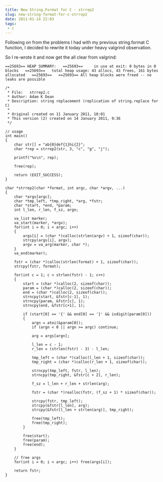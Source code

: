 ```yaml
---
title: New String.Format for C - strrep2
slug: new-string-format-for-c-strrep2
date: 2011-01-14 22:03
tags: 
 - c
---
```

Following on from the problems I had with my previous string.format C function, I decided to rewrite it today under heavy valgrind observation.

So I re-wrote it and now get the all clear from valgrind:

`==25693== HEAP SUMMARY:  
==25693==     in use at exit: 0 bytes in 0 blocks  
==25693==   total heap usage: 43 allocs, 43 frees, 161 bytes allocated  
==25693==  
==25693== All heap blocks were freed -- no leaks are possible`

    /*
     * File:   strrep2.c
     * Author: Adam K Dean
     * Description: string replacement (replication of string.replace for C)
     *
     * Original created on 11 January 2011, 10:01
     * This version (2) created on 14 January 2011, 9:36
     */
     
    // usage
    int main()
    {
        char str[] = "ab{0}def{1}hi{2}";
        char *rep = strrep2(str, 3, "c", "g", "j");
     
        printf("%s\n", rep);
     
        free(rep);
         
        return (EXIT_SUCCESS);
    }
     
    char *strrep2(char *format, int argc, char *argv, ...)
    {
        char *args[argc];
        char *tmp_left, *tmp_right, *arg, *fstr;
        char *start, *end, *param;
        int l_len, r_len, f_sz, argn;
         
        va_list marker;
        va_start(marker, *argv);
        for(int i = 0; i < argc; i++)
        {
            args[i] = (char *)calloc(strlen(argv) + 1, sizeof(char));
            strcpy(args[i], argv);
            argv = va_arg(marker, char *);
        }
        va_end(marker);
     
        fstr = (char *)calloc(strlen(format) + 1, sizeof(char));
        strcpy(fstr, format);
     
        for(int c = 1; c < strlen(fstr) - 1; c++)
        {
            start = (char *)calloc(2, sizeof(char));
            param = (char *)calloc(2, sizeof(char));
            end = (char *)calloc(2, sizeof(char));
            strncpy(start, &fstr[c-1], 1);
            strncpy(param, &fstr[c], 1);
            strncpy(end, &fstr[c+1], 1);
     
            if (start[0] == '{' && end[0] == '}' && isdigit(param[0]))
            {
                argn = atoi(&param[0]);
                if (argn < 0 || argn >= argc) continue;
     
                arg = args[argn];
     
                l_len = c - 1;
                r_len = (strlen(fstr) - 3) - l_len;
     
                tmp_left = (char *)calloc(l_len + 1, sizeof(char));
                tmp_right = (char *)calloc(r_len + 1, sizeof(char));
     
                strncpy(tmp_left, fstr, l_len);
                strncpy(tmp_right, &fstr[c + 2], r_len);
     
                f_sz = l_len + r_len + strlen(arg);
     
                fstr = (char *)realloc(fstr, (f_sz + 1) * sizeof(char));
     
                strcpy(fstr, tmp_left);
                strcpy(&fstr[l_len], arg);
                strcpy(&fstr[l_len + strlen(arg)], tmp_right);
     
                free(tmp_left);
                free(tmp_right);
            }
     
            free(start);
            free(param);
            free(end);
        }
     
        // free args
        for(int i = 0; i < argc; i++) free(args[i]);
     
        return fstr;
    }